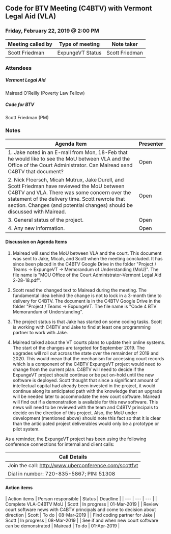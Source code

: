 ## Code for BTV Meeting (C4BTV) with Vermont Legal Aid (VLA)
### Friday, February 22, 2019 @ 2:00 PM

| Meeting called by | Type of meeting | Note taker
| --- | --- | --- |
| Scott Friedman | ExpungeVT Status | Scott Friedman

### Attendees
##### Vermont Legal Aid
Mairead O’Reilly (Poverty Law Fellow)
##### Code for BTV
Scott Friedman (PM)

### Notes

| Agenda Item  | Presenter |
| --- | --- |
| 1. Jake noted in an E-mail from Mon, 18-Feb that he would like to see the MoU between VLA and the Office of the Court Administrator. Can Mairead send C4BTV that document? | Open |
| 2. Nick Floersch, Micah Mutrux, Jake Durell, and Scott Friedman have reviewed the MoU between C4BTV and VLA. There was some concern over the statement of the delivery time. Scott rewrote that section. Changes (and potential changes) should be discussed with Mairead. | Open |
| 3. General status of the project. | Open |
| 4. Any new information. | Open |

#### Discussion on Agenda Items
1. Mairead will send the MoU between VLA and the court. This document was sent to Jake, Micah, and Scott when the meeting concluded. It has since been placed in the C4BTV Google Drive in the folder "Project / Teams -> ExpungeVT -> Memorandum of Understanding (MoU)". The file name is "MOU Office of the Court Administrator-Vermont Legal Aid 2-28-18.pdf".


2. Scott read the changed text to Mairead during the meeting. The fundamental idea behind the change is not to lock in a 3-month time to delivery for C4BTV. The document is in the C4BTV Google Drive in the folder "Project / Teams -> ExpungeVT. The file name is "Code 4 BTV Memorandum of Understanding".


3. The project status is that Jake has started on some coding tasks. Scott is working with C4BTV and Jake to find at least one programming partner to work with Jake.

4. Mairead talked about the VT courts plans to update their online systems. The start of the changes are targeted for September 2019. The upgrades will roll out across the state over the remainder of 2019 and 2020. This would mean that the mechanism for accessing court records which is a component of the C4BTV ExpungeVT project would need to change from the current plan. C4BTV will need to decide if the ExpungeVT project should continue or be put on-hold until the new software is deployed. Scott thought that since a significant amount of intellectual capital had already been invested in the project, it would continue along its anticipated path with the knowledge that an upgrade will be needed later to accommodate the new court software. Mairead will find out if a demonstration is available for this new software. This news will need to be reviewed with the team and C4BTV principals to decide on the direction of this project. Also, the MoU under development (mentioned above) should note this fact so that it is clear than the anticipated project deliverables would only be a prototype or pilot system.

As a reminder, the ExpungeVT project has been using the following conference connections for internal and client calls:

| Call Details |
| --- |
| Join the call: http://www.uberconference.com/scottfvt |
| Dial in number: 720-835-5867; PIN: 51308 |


#### Action items

| Action items | Person responsible | Status | Deadline |
| --- | --- | --- |
| Complete VLA-C4BTV MoU | Scott | In progress | 01-Mar-2019 |
| Review court software news with C4BTV principals and come to decision about direction | Scott | To do | 08-Mar-2019 |
| Find coding partner for Jake | Scott | In progress | 08-Mar-2019 |
| See if and when new court software can be demonstrated | Mairead | To do | 01-Apr-2019 |
